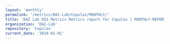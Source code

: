 ```yaml
---
layout: 'monthly'
permalink: '/metrics/DAI-Lab/Copulas/MONTHLY/'
title: 'DAI Lab OSS Metrics Metrics report for Copulas | MONTHLY-REPORT-2019-01-01'
organization: 'DAI-Lab'
repository: 'Copulas'
current_date: '2019-01-01'
---
```

